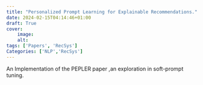 ```yaml
---
title: "Personalized Prompt Learning for Explainable Recommendations."
date: 2024-02-15T04:14:46+01:00
draft: True
cover:
    image: 
    alt: 
tags: ['Papers', 'RecSys']
Categories: ['NLP','RecSys']
---
```


An Implementation of the PEPLER paper ,an exploration in soft-prompt tuning.